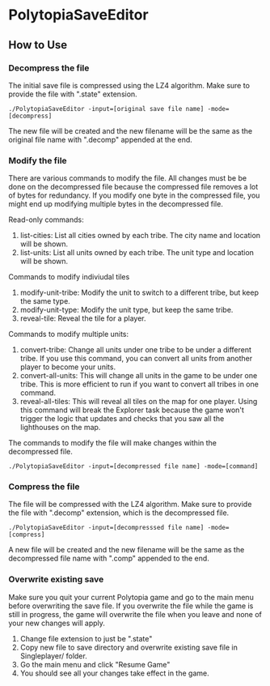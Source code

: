 # PolytopiaSaveEditor

## How to Use

### Decompress the file

The initial save file is compressed using the LZ4 algorithm. Make sure to provide the file with ".state" extension.

```
./PolytopiaSaveEditor -input=[original save file name] -mode=[decompress]
```

The new file will be created and the new filename will be the same as the original file name with ".decomp" appended at the end.

### Modify the file

There are various commands to modify the file. All changes must be be done on the decompressed file because the compressed file removes a lot of bytes for redundancy. If you modify one byte in the compressed file, you might end up modifying multiple bytes in the decompressed file.

Read-only commands:

1. list-cities: List all cities owned by each tribe. The city name and location will be shown.
2. list-units: List all units owned by each tribe. The unit type and location will be shown.

Commands to modify indiviudal tiles

1. modify-unit-tribe: Modify the unit to switch to a different tribe, but keep the same type.
2. modify-unit-type: Modify the unit type, but keep the same tribe.
3. reveal-tile: Reveal the tile for a player.

Commands to modify multiple units:

1. convert-tribe: Change all units under one tribe to be under a different tribe. If you use this command, you can convert all units from another player to become your units.
2. convert-all-units: This will change all units in the game to be under one tribe. This is more efficient to run if you want to convert all tribes in one command.
3. reveal-all-tiles: This will reveal all tiles on the map for one player. Using this command will break the Explorer task because the game won't trigger the logic that updates and checks that you saw all the lighthouses on the map.

The commands to modify the file will make changes within the decompressed file.

```
./PolytopiaSaveEditor -input=[decompressed file name] -mode=[command]
```

### Compress the file

The file will be compressed with the LZ4 algorithm. Make sure to provide the file with ".decomp" extension, which is the decompressed file.

```
./PolytopiaSaveEditor -input=[decompresssed file name] -mode=[compress]
```

A new file will be created and the new filename will be the same as the decompressed file name with ".comp" appended to the end.

### Overwrite existing save

Make sure you quit your current Polytopia game and go to the main menu before overwriting the save file. If you overwrite the file while the game is still in progress, the game will overwrite the file when you leave and none of your new changes will apply.

1. Change file extension to just be ".state"
2. Copy new file to save directory and overwrite existing save file in Singleplayer/ folder.
3. Go the main menu and click "Resume Game"
4. You should see all your changes take effect in the game. 